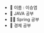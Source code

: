 - 👋 이름 : 이승엽
- 🌱 JAVA 공부
- 👶🏻 Spring 공부
- 🐣 경제 공부


 
<!---
SEUNGBOONG/SEUNGBOONG is a ✨ special ✨ repository because its `README.md` (this file) appears on your GitHub profile.
You can click the Preview link to take a look at your changes.
--->
